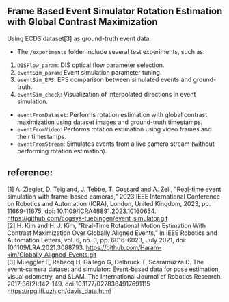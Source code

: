 ## Frame Based Event Simulator Rotation Estimation with Global Contrast Maximization

Using ECDS dataset[3] as ground-truth event data.

* The `/experiments` folder include several test experiments, such as:
1. `DISFlow_param`: DIS optical flow parameter selection.
2. `eventSim_param`: Event simulation parameter tuning.
3. `eventSim_EPS`: EPS comparison between simulated events and ground-truth.
4. `eventSim_check`: Visualization of interpolated directions in event simulation.

* `eventFromDataset`: Performs rotation estimation with global contrast maximization using dataset images and ground-truth timestamps.
* `eventFromVideo`: Performs rotation estimation using video frames and their timestamps.
* `eventFromStream`: Simulates events from a live camera stream (without performing rotation estimation).




## reference:
[1] A. Ziegler, D. Teigland, J. Tebbe, T. Gossard and A. Zell, "Real-time event simulation with frame-based cameras," 2023 IEEE International Conference on Robotics and Automation (ICRA), London, United Kingdom, 2023, pp. 11669-11675, doi: 10.1109/ICRA48891.2023.10160654. https://github.com/cogsys-tuebingen/event_simulator.git  
[2] H. Kim and H. J. Kim, "Real-Time Rotational Motion Estimation With Contrast Maximization Over Globally Aligned Events," in IEEE Robotics and Automation Letters, vol. 6, no. 3, pp. 6016-6023, July 2021, doi: 10.1109/LRA.2021.3088793. https://github.com/Haram-kim/Globally_Aligned_Events.git  
[3] Mueggler E, Rebecq H, Gallego G, Delbruck T, Scaramuzza D. The event-camera dataset and simulator: Event-based data for pose estimation, visual odometry, and SLAM. The International Journal of Robotics Research. 2017;36(2):142-149. doi:10.1177/0278364917691115 https://rpg.ifi.uzh.ch/davis_data.html  

